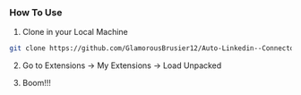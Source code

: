 ### How To Use
1) Clone in your Local Machine
```bash
git clone https://github.com/GlamorousBrusier12/Auto-Linkedin--Connector-With-PersonalNote-Ext
```
2) Go to Extensions -> My Extensions -> Load Unpacked 

3) Boom!!!
